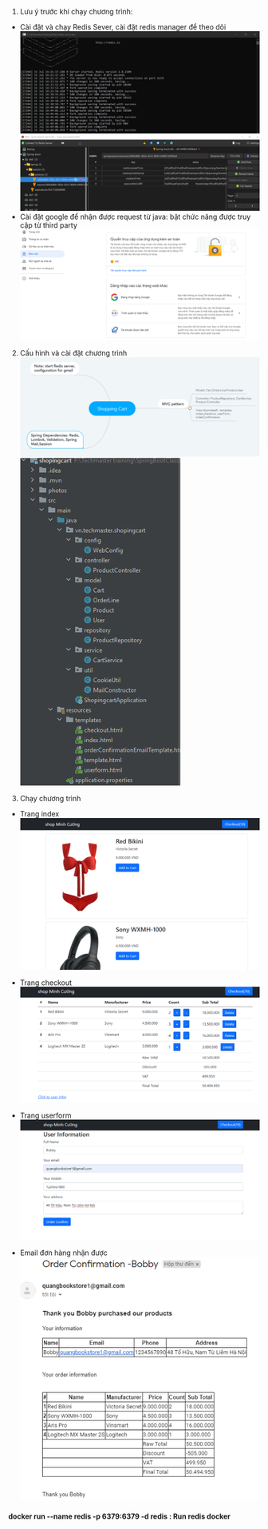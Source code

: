 1. Lưu ý trước khi chạy chương trình:
- Cài đặt và chạy Redis Sever, cài đặt redis manager để theo dõi 
![img.png](img.png)
  ![img_1.png](img_1.png)
- Cài đặt google để nhận được request từ java: bật chức năng được truy cập từ third party 
![img_2.png](img_2.png)
  
2. Cấu hình và cài đặt chương trình
![img_3.png](img_3.png)
   ![img_4.png](img_4.png)
   
3. Chạy chương trình
- Trang index
![img_5.png](img_5.png)
  
- Trang checkout
![img_6.png](img_6.png)
  
- Trang userform
![img_7.png](img_7.png)
  
- Email đơn hàng nhận được
![img_8.png](img_8.png)

#### docker run --name redis -p 6379:6379 -d redis : Run redis docker